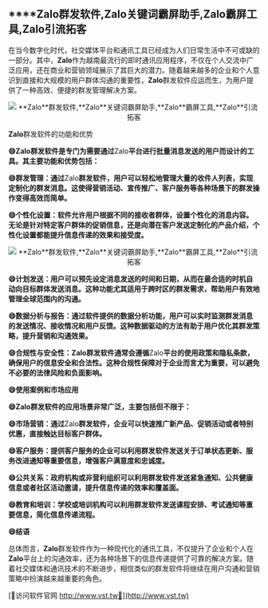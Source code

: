 ## ****Zalo**群发软件,**Zalo**关键词霸屏助手,**Zalo**霸屏工具,**Zalo**引流拓客**

在当今数字化时代，社交媒体平台和通讯工具已经成为人们日常生活中不可或缺的一部分。其中，**Zalo**作为越南最流行的即时通讯应用程序，不仅在个人交流中广泛应用，还在商业和营销领域展示了其巨大的潜力。随着越来越多的企业和个人意识到直接和大规模的用户群体沟通的重要性，**Zalo**群发软件应运而生，为用户提供了一种高效、便捷的群发管理解决方案。

 <center><img src="https://vst.tw/MP4/tuiguang/png/1.png" alt="**Zalo**群发软件,**Zalo**关键词霸屏助手,**Zalo**霸屏工具,**Zalo**引流拓客"></center>

**Zalo**群发软件的功能和优势

**😄**Zalo**群发软件是专门为需要通过**Zalo**平台进行批量消息发送的用户而设计的工具。其主要功能和优势包括：**

**😄群发管理：通过**Zalo**群发软件，用户可以轻松地管理大量的收件人列表，实现定制化的群发消息。这使得营销活动、宣传推广、客户服务等各种场景下的群发操作变得高效而简单。**

**😄个性化设置：软件允许用户根据不同的接收者群体，设置个性化的消息内容。无论是针对特定客户群体的促销信息，还是向潜在客户发送定制化的产品介绍，个性化设置都能提升信息传递的效果和接受度。**

 <center><img src="https://vst.tw/MP4/tuiguang/png/1.png" alt="**Zalo**群发软件,**Zalo**关键词霸屏助手,**Zalo**霸屏工具,**Zalo**引流拓客"></center>

**😄计划发送：用户可以预先设定消息发送的时间和日期，从而在最合适的时机自动向目标群体发送消息。这种功能尤其适用于跨时区的群发需求，帮助用户有效地管理全球范围内的沟通。**

**😄数据分析与报告：通过软件提供的数据分析功能，用户可以实时监测群发消息的发送情况、接收情况和用户反馈。这种数据驱动的方法有助于用户优化其群发策略，提升营销和沟通效果。**

**😄合规性与安全性：**Zalo**群发软件通常会遵循**Zalo**平台的使用政策和隐私条款，确保用户的信息安全和合法性。这种合规性保障对于企业而言尤为重要，可以避免不必要的法律风险和负面影响。**

**😄使用案例和市场应用**

**😄**Zalo**群发软件的应用场景非常广泛，主要包括但不限于：**

**😄市场营销：通过**Zalo**群发软件，企业可以快速推广新产品、促销活动或者特别优惠，直接触达目标客户群体。**

**😄客户服务：提供客户服务的企业可以利用群发软件发送关于订单状态更新、服务改进通知等重要信息，增强客户满意度和忠诚度。**

**😄公共关系：政府机构或非营利组织可以利用群发软件发送紧急通知、公共健康信息或者社区活动邀请，提升信息传递的效率和覆盖面。**

**😄教育和培训：学校或培训机构可以利用群发软件发送课程安排、考试通知等重要信息，简化信息传递流程。**

**😄结语**

总体而言，**Zalo**群发软件作为一种现代化的通讯工具，不仅提升了企业和个人在**Zalo**平台上的沟通效率，还为各种场景下的信息传递提供了可靠的解决方案。随着社交媒体和通讯技术的不断进步，相信类似的群发软件将继续在用户沟通和营销策略中扮演越来越重要的角色。


[👻访问软件官网 http://www.vst.tw👻](http://www.vst.tw)
